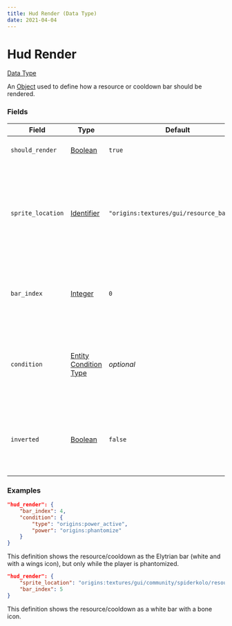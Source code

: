 ```yaml
---
title: Hud Render (Data Type)
date: 2021-04-04
---
```


# Hud Render

[Data Type](../data_types.md)

An [Object](object.md) used to define how a resource or cooldown bar should be rendered.


### Fields

Field  | Type | Default | Description
-------|------|---------|-------------
`should_render` | [Boolean](boolean.md) | `true` | Whether the bar should be visible or not.
`sprite_location` | [Identifier](identifier.md) | `"origins:textures/gui/resource_bar.png"` | The path to the file in the assets which contains what the bar looks like. See the [List of sprites](../../misc/extras/sprites.md) for a list of files included by default in the mod.
`bar_index` | [Integer](integer.md) | `0` | The indexed position of the bar on the sprite to use. Please note that indexes start at 0.
`condition` | [Entity Condition Type](../entity_condition_types.md) | _optional_ | If set (and `should_render` is true), the bar will only display when the entity with the power fulfills this condition.
`inverted` | [Boolean](boolean.md) | `false` | If set to true, inverts the way the hud render process (it'll look like its value is being decreased).


### Examples

```json
"hud_render": {
	"bar_index": 4,
	"condition": {
		"type": "origins:power_active",
		"power": "origins:phantomize"
	}
}
```

This definition shows the resource/cooldown as the Elytrian bar (white and with a wings icon), but only while the player is phantomized.
<br>

```json
"hud_render": {
    "sprite_location": "origins:textures/gui/community/spiderkolo/resource_bar_03.png",
    "bar_index": 5
}
```

This definition shows the resource/cooldown as a white bar with a bone icon.
